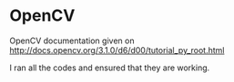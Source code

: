 # OpenCV
OpenCV documentation given on http://docs.opencv.org/3.1.0/d6/d00/tutorial_py_root.html

I ran all the codes and ensured that they are working. 
